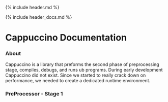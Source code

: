 {% include header.md %}

{% include header_docs.md %}

# Cappuccino Documentation

### About

Cappuccino is a library that preforms the second phase of preprocessing stage, compiles, debugs, and runs ub programs. During early development Cappuccino did not exist. Since we started to really crack down on performance, we needed to create a dedicated runtime environment.

### PreProcessor - Stage 1
